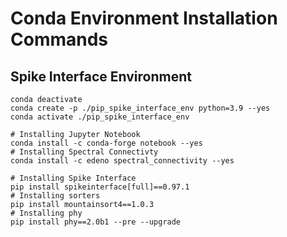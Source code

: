 # Conda Environment Installation Commands

## Spike Interface Environment

```
conda deactivate
conda create -p ./pip_spike_interface_env python=3.9 --yes
conda activate ./pip_spike_interface_env 

# Installing Jupyter Notebook
conda install -c conda-forge notebook --yes
# Installing Spectral Connectivty
conda install -c edeno spectral_connectivity --yes

# Installing Spike Interface
pip install spikeinterface[full]==0.97.1
# Installing sorters
pip install mountainsort4==1.0.3
# Installing phy
pip install phy==2.0b1 --pre --upgrade
```
